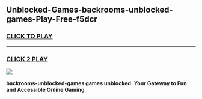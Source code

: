 
## Unblocked-Games-backrooms-unblocked-games-Play-Free-f5dcr
<h3>
<a href="https://premium76.site?title=backrooms-unblocked-games&ref=17A">CLICK TO PLAY</a></h3>
<hr>

<h3>
<a href="https://premium76.site?title=backrooms-unblocked-games&ref=17A">CLICK 2 PLAY</a>
  
</h3>

<a href="https://premium76.site?title=backrooms-unblocked-games&ref=17A"><img src="https://clearcache.store/games.png"></a>


**backrooms-unblocked-games games unblocked: Your Gateway to Fun and Accessible Online Gaming**
